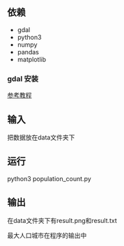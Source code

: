 


## 依赖

* gdal
* python3
* numpy
* pandas
* matplotlib

### gdal 安装
[参考教程](https://blog.csdn.net/nima1994/article/details/79207805/)

## 输入


把数据放在data文件夹下

## 运行

python3 population_count.py

## 输出

在data文件夹下有result.png和result.txt

最大人口城市在程序的输出中

